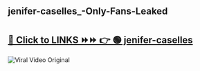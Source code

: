 
 ## jenifer-caselles_-Only-Fans-Leaked

# <h2><a href="https://clipsfans.com/jenifer-caselles_&ref=git">🔗 Click to LINKS ⏩⏩ 👉 🟢 jenifer-caselles  </a></h2>

<a href="https://clipsfans.com/jenifer-caselles_&ref=git" rel="nofollow" data-target="animated-image.originalLink"><img src="https://i.ibb.co.com/xMMVF88/686577567.gif" alt="Viral Video Original" style="max-width: 100%; display: inline-block;" data-target="animated-image.originalImage"></a>
